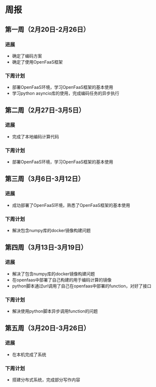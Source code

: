 # 周报

## 第一周（2月20日-2月26日）

### 进展

- 确定了编码方案
- 确定了使用OpenFaaS框架

### 下周计划

- 部署OpenFaaS环境，学习OpenFaaS框架的基本使用
- 学习python asyncio库的使用，完成编码任务的异步执行

## 第二周（2月27日-3月5日）

### 进展

- 完成了本地编码计算代码

### 下周计划

- 部署OpenFaaS环境，学习OpenFaaS框架的基本使用

## 第三周（3月6日-3月12日）

### 进展

- 成功部署了OpenFaaS环境，熟悉了OpenFaaS框架的基本使用

### 下周计划

- 解决包含numpy库的docker镜像构建问题

## 第四周（3月13日-3月19日）

### 进展

- 解决了包含numpy库的docker镜像构建问题
- 在openfaas中部署了自己构建的用于编码计算的镜像
- python脚本通过url调用了自己在openfaas中部署的function，对好了接口

### 下周计划

- 解决使用python脚本异步调用function的问题

## 第五周（3月20日-3月26日）

### 进展

- 在本机完成了系统

### 下周计划

- 搭建分布式系统，完成部分写作内容

